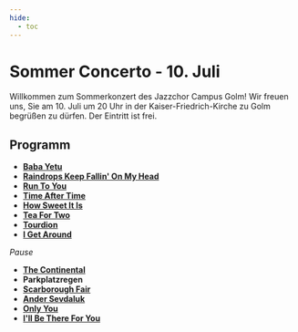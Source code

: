 ```yaml
---
hide:
  - toc
---
```


# Sommer Concerto - 10. Juli

Willkommen zum Sommerkonzert des Jazzchor Campus Golm! Wir freuen uns, Sie am
10. Juli um 20 Uhr in der Kaiser-Friedrich-Kirche zu Golm begrüßen zu dürfen.
Der Eintritt ist frei.

## Programm

* [**Baba Yetu**](01-baba-yetu)
* [**Raindrops Keep Fallin' On My Head**](02-raindrops)
* [**Run To You**](04-run-to-you)
* [**Time After Time**](05-time-after-time)
* [**How Sweet It Is**](06-how-sweet-it-is)
* [**Tea For Two**](07-tea-for-two)
* [**Tourdion**](08-tourdion)
* [**I Get Around**](03-i-get-around)

*Pause*

* [**The Continental**](10-the-continental)
* **Parkplatzregen**
* [**Scarborough Fair**](11-scarborough-fair)
* [**Ander Sevdaluk**](12-ander-sevdaluk)
* [**Only You**](13-only-you)
* [**I'll Be There For You**](13b-ill-be-there-for-you)
